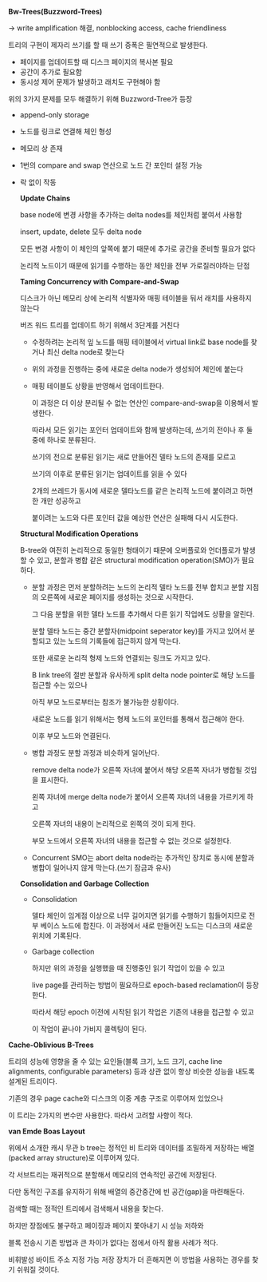 **Bw-Trees(Buzzword-Trees)** 

→ write amplification 해결, nonblocking access, cache friendliness

트리의 구현이 제자리 쓰기를 할 때 쓰기 증폭은 필연적으로 발생한다.

- 페이지를 업데이트할 때 디스크 페이지의 복사본 필요
- 공간이 추가로 필요함
- 동시성 제어 문제가 발생하고 래치도 구현해야 함

위의 3가지 문제를 모두 해결하기 위해 Buzzword-Tree가 등장

- append-only storage
- 노드를 링크로 연결해 체인 형성
- 메모리 상 존재
- 1번의 compare and swap 연산으로 노드 간 포인터 설정 가능
- 락 없이 작동
    
    **Update Chains**
    
    base node에 변경 사항을 추가하는 delta nodes를 체인처럼 붙여서 사용함
    
    insert, update, delete 모두 delta node
    
    모든 변경 사항이 이 체인의 앞쪽에 붙기 때문에 추가로 공간을 준비할 필요가 없다
    
    논리적 노드이기 때문에 읽기를 수행하는 동안 체인을 전부 가로질러야하는 단점
    
    **Taming Concurrency with Compare-and-Swap**
    
    디스크가 아닌 메모리 상에 논리적 식별자와 매핑 테이블을 둬서 래치를 사용하지 않는다
    
    버즈 워드 트리를 업데이트 하기 위해서 3단계를 거친다
    
    - 수정하려는 논리적 잎 노드를 매핑 테이블에서 virtual link로 base node를 찾거나 최신 delta node로 찾는다
    - 위의 과정을 진행하는 중에 새로운 delta node가 생성되어 체인에 붙는다
    - 매핑 테이블도 상황을 반영해서 업데이트한다.
        
        이 과정은 더 이상 분리될 수 없는 연산인 compare-and-swap을 이용해서 발생한다. 
        
        따라서 모든 읽기는 포인터 업데이트와 함께 발생하는데, 쓰기의 전이나 후 둘 중에 하나로 분류된다. 
        
        쓰기의 전으로 분류된 읽기는 새로 만들어진 델타 노드의 존재를 모르고
        
        쓰기의 이후로 분류된 읽기는 업데이트를 읽을 수 있다
        
        2개의 쓰레드가 동시에 새로운 델타노드를 같은 논리적 노드에 붙이려고 하면 한 개만 성공하고 
        
        붙이려는 노드와 다른 포인터 값을 예상한 연산은 실패해 다시 시도한다.
        
    
    **Structural Modification Operations**
    
    B-tree와 여전히 논리적으로 동일한 형태이기 때문에 오버플로와 언더플로가 발생할 수 있고,
    분할과 병합 같은 structural modification operation(SMO)가 필요하다.
    
    - 분할 과정은 먼저 분할하려는 노드의 논리적 델타 노드를 전부 합치고 분할 지점의 오른쪽에 새로운 페이지를 생성하는 것으로 시작한다.
        
        그 다음 분할을 위한 델타 노드를 추가해서 다른 읽기 작업에도 상황을 알린다.
        
        분할 델타 노드는 중간 분할자(midpoint seperator key)를 가지고 있어서 분할되고 있는 노드의 기록들에 접근하지 않게 막는다.
        
        또한 새로운 논리적 형제 노드와 연결되는 링크도 가지고 있다.
        
        B link tree의 절반 분할과 유사하게 split delta node pointer로 해당 노드를 접근할 수는 있으나
        
        아직 부모 노드로부터는 참조가 불가능한 상황이다. 
        
        새로운 노드를 읽기 위해서는 형제 노드의 포인터를 통해서 접근해야 한다.
        
        이후 부모 노드와 연결된다. 
        
    - 병합 과정도 분할 과정과 비슷하게 일어난다.
        
        remove delta node가 오른쪽 자녀에 붙어서 해당 오른쪽 자녀가 병합될 것임을 표시한다.
        
        왼쪽 자녀에 merge delta node가 붙어서 오른쪽 자녀의 내용을 가르키게 하고
        
        오른쪽 자녀의 내용이 논리적으로 왼쪽의 것이 되게 한다.
        
        부모 노드에서 오른쪽 자녀의 내용을 접근할 수 없는 것으로 설정한다.
        
    - Concurrent SMO는 abort delta node라는 추가적인 장치로 동시에 분할과 병합이 일어나지 않게 막는다.(쓰기 잠금과 유사)
    
    **Consolidation and Garbage Collection**
    
    - Consolidation
        
        델타 체인이 임계점 이상으로 너무 길어지면 읽기를 수행하기 힘들어지므로 전부 베이스 노드에 합친다.
        이 과정에서 새로 만들어진 노드는 디스크의 새로운 위치에 기록된다.
        
    - Garbage collection
        
        하지만 위의 과정을 실행했을 때 진행중인 읽기 작업이 있을 수 있고
        
        live page를 관리하는 방법이 필요하므로 epoch-based reclamation이 등장한다.
        
        따라서 해당 epoch 이전에 시작된 읽기 작업은 기존의 내용을 접근할 수 있고
        
        이 작업이 끝나야 가비지 콜렉팅이 된다.
        

**Cache-Oblivious B-Trees**

트리의 성능에 영향을 줄 수 있는 요인들(블록 크기, 노드 크기, cache line alignments, 
configurable parameters) 등과 상관 없이 항상 비슷한 성능을 내도록 설계된 트리이다.

기존의 경우 page cache와 디스크의 이중 계층 구조로 이루어져 있었으나

이 트리는 2가지의 변수만 사용한다. 따라서 고려할 사항이 적다.

**van Emde Boas Layout**

위에서 소개한 캐시 무관 b tree는 정적인 비 트리와 데이터를 조밀하게 저장하는 배열(packed array structure)로 이루어져 있다. 

각 서브트리는 재귀적으로 분할해서 메모리의 연속적인 공간에 저장된다.

다만 동적인 구조를 유지하기 위해 배열의 중간중간에 빈 공간(gap)을 마련해둔다.

검색할 때는 정적인 트리에서 검색해서 내용을 찾는다.

하지만 장점에도 불구하고 페이징과 페이지 쫓아내기 시 성능 저하와 

블록 전송시 기존 방법과 큰 차이가 없다는 점에서 아직 활용 사례가 적다.

비휘발성 바이트 주소 지정 가능 저장 장치가 더 흔해지면 이 방법을 사용하는 경우를 찾기 쉬워질 것이다.
